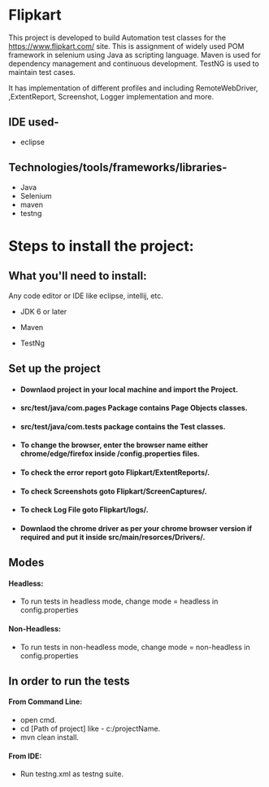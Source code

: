 # Flipkart

This project is developed to build Automation test classes for the https://www.flipkart.com/ site. This is assignment of widely used POM framework in selenium using Java as scripting language. Maven is used for dependency management and continuous development. TestNG is used to maintain test cases.

It has implementation of different profiles and including RemoteWebDriver, ,ExtentReport, Screenshot, Logger implementation and more.

## IDE used- 
* eclipse

## Technologies/tools/frameworks/libraries- 
* Java
* Selenium
* maven
* testng


# Steps to install the project:

## What you'll need to install:
Any code editor or IDE like eclipse, intellij, etc.

  * JDK 6 or later

  * Maven

  * TestNg
      
      
## Set up the project

* #### Downlaod project in your local machine and import the Project.

* #### src/test/java/com.pages Package contains Page Objects classes.
* #### src/test/java/com.tests package contains the Test classes.
* #### To change the browser, enter the browser name either chrome/edge/firefox inside /config.properties files.
* #### To check the error report goto Flipkart/ExtentReports/.
* #### To check Screenshots goto Flipkart/ScreenCaptures/.
* #### To check Log File goto Flipkart/logs/.

* #### Downlaod the chrome driver as per your chrome browser version if required and put it inside src/main/resorces/Drivers/.

## Modes
#### Headless:
* To run tests in headless mode, change mode = headless in config.properties
#### Non-Headless:
* To run tests in non-headless mode, change mode = non-headless in config.properties

## In order to run the tests
  #### From Command Line:
  * open cmd.
  * cd [Path of project] like - c:/projectName.
  * mvn clean install.
  
  #### From IDE:
  * Run testng.xml as testng suite.


